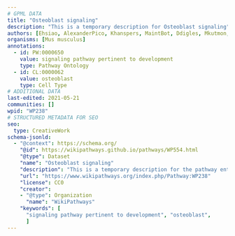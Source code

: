 ```yaml
---
# GPML DATA
title: "Osteoblast signaling"
description: "This is a temporary description for Osteoblast signaling"
authors: [Ehsiao, AlexanderPico, Khanspers, MaintBot, Ddigles, Mkutmon, AMTan, Eweitz]
organisms: [Mus musculus]
annotations:
  - id: PW:0000650
    value: signaling pathway pertinent to development
    type: Pathway Ontology
  - id: CL:0000062
    value: osteoblast
    type: Cell Type
# ADDITIONAL DATA
last-edited: 2021-05-21
communities: []
wpid: "WP238"
# STRUCTURED METADATA FOR SEO
seo:
  type: CreativeWork
schema-jsonld:
  - "@context": https://schema.org/
    "@id": https://wikipathways.github.io/pathways/WP554.html
    "@type": Dataset
    "name": "Osteoblast signaling"
    "description": "This is a temporary description for the pathway entitled: Osteoblast signaling"
    "url": "https://www.wikipathways.org/index.php/Pathway:WP238"
    "license": CC0
    "creator":
    - "@type": Organization
      "name": "WikiPathways"
    "keywords": [
      "signaling pathway pertinent to development", "osteoblast",
      ]
---
```

